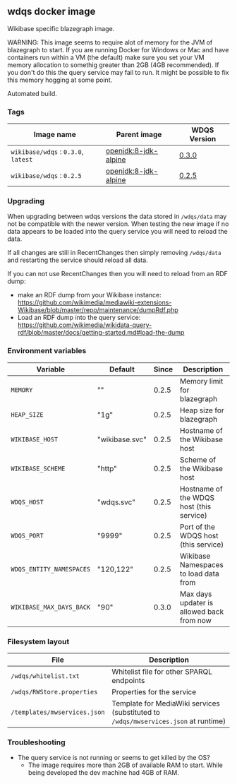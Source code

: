 ## wdqs docker image

Wikibase specific blazegraph image.

WARNING: This image seems to require alot of memory for the JVM of blazegraph to start. If you are running Docker for Windows or Mac and have containers run within a VM (the default) make sure you set your VM memory allocation to somethig greater than 2GB (4GB recommended). If you don't do this the query service may fail to run. It might be possible to fix this memory hogging at some point.

Automated build.

### Tags

Image name                              | Parent image             | WDQS Version
--------------------------------------- | ------------------------ | --------------
`wikibase/wdqs` : `0.3.0`, `latest`     | [openjdk:8-jdk-alpine](https://hub.docker.com/_/openjdk/) | [0.3.0](https://search.maven.org/#artifactdetails%7Corg.wikidata.query.rdf%7Cservice%7C0.3.0%7Cpom)
`wikibase/wdqs` : `0.2.5`               | [openjdk:8-jdk-alpine](https://hub.docker.com/_/openjdk/) | [0.2.5](https://search.maven.org/#artifactdetails%7Corg.wikidata.query.rdf%7Cservice%7C0.2.5%7Cpom)

### Upgrading

When upgrading between wdqs versions the data stored in `/wdqs/data` may not be compatible with the newer version.
When testing the new image if no data appears to be loaded into the query service you will need to reload the data.

If all changes are still in RecentChanges then simply removing `/wdqs/data` and restarting the service should reload all data.

If you can not use RecentChanges then you will need to reload from an RDF dump:
 - make an RDF dump from your Wikibase instance: https://github.com/wikimedia/mediawiki-extensions-Wikibase/blob/master/repo/maintenance/dumpRdf.php
 - Load an RDF dump into the query service: https://github.com/wikimedia/wikidata-query-rdf/blob/master/docs/getting-started.md#load-the-dump

### Environment variables

Variable                 | Default            | Since   | Description
-------------------------|  ------------------| --------| ----------
`MEMORY`                 | ""                 | 0.2.5   | Memory limit for blazegraph
`HEAP_SIZE`              | "1g"               | 0.2.5   | Heap size for blazegraph
`WIKIBASE_HOST`          | "wikibase.svc"     | 0.2.5   | Hostname of the Wikibase host
`WIKIBASE_SCHEME`        | "http"             | 0.2.5   | Scheme of the Wikibase host
`WDQS_HOST`              | "wdqs.svc"         | 0.2.5   | Hostname of the WDQS host (this service)
`WDQS_PORT`              | "9999"             | 0.2.5   | Port of the WDQS host (this service)
`WDQS_ENTITY_NAMESPACES` | "120,122"          | 0.2.5   | Wikibase Namespaces to load data from
`WIKIBASE_MAX_DAYS_BACK` | "90"               | 0.3.0   | Max days updater is allowed back from now


### Filesystem layout

File                              | Description
--------------------------------- | ------------------------------------------------------------------------------
`/wdqs/whitelist.txt`             | Whitelist file for other SPARQL endpoints
`/wdqs/RWStore.properties`        | Properties for the service
`/templates/mwservices.json`      | Template for MediaWiki services (substituted to `/wdqs/mwservices.json` at runtime)

### Troubleshooting

* The query service is not running or seems to get killed by the OS?
  * The image requires more than 2GB of available RAM to start. While being developed the dev machine had 4GB of RAM.
